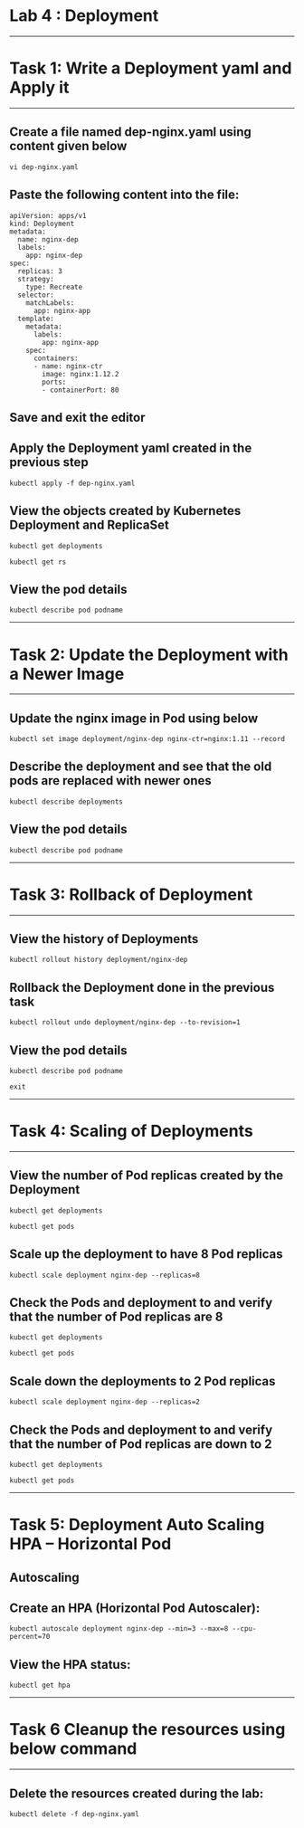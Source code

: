 Lab 4 : Deployment
=============================================================

----------------------------------------------------------------------
# Task 1: Write a Deployment yaml and Apply it
----------------------------------------------------------------------
## Create a file named dep-nginx.yaml using content given below
```
vi dep-nginx.yaml
```
## Paste the following content into the file:
```
apiVersion: apps/v1
kind: Deployment
metadata:
  name: nginx-dep
  labels:
    app: nginx-dep
spec:
  replicas: 3
  strategy:
    type: Recreate
  selector:
    matchLabels:
      app: nginx-app
  template:
    metadata:
      labels:
        app: nginx-app
    spec:
      containers:
      - name: nginx-ctr
        image: nginx:1.12.2
        ports:
        - containerPort: 80

```
## Save and exit the editor
## Apply the Deployment yaml created in the previous step
```
kubectl apply -f dep-nginx.yaml
```
## View the objects created by Kubernetes Deployment and ReplicaSet 
```
kubectl get deployments
```
```
kubectl get rs
```
## View the pod details
```
kubectl describe pod podname
```

-------------------------------------------------------------------------
 # Task 2: Update the Deployment with a Newer Image
-------------------------------------------------------------------------

## Update the nginx image in Pod using below
```
kubectl set image deployment/nginx-dep nginx-ctr=nginx:1.11 --record
```

## Describe the deployment and see that the old pods are replaced with newer ones
```
kubectl describe deployments
```
## View the pod details
```
kubectl describe pod podname
```
-----------------------------------------------------------------------------
# Task 3: Rollback of Deployment 
-----------------------------------------------------------------------------

## View the history of Deployments
```
kubectl rollout history deployment/nginx-dep
```
## Rollback the Deployment done in the previous task
```
kubectl rollout undo deployment/nginx-dep --to-revision=1
```
## View the pod details
```
kubectl describe pod podname
```
```
exit
```
------------------------------------------------------------------------------
# Task 4: Scaling of Deployments
------------------------------------------------------------------------------
## View the number of Pod replicas created by the Deployment
```
kubectl get deployments
```
```
kubectl get pods
```
## Scale up the deployment to have 8 Pod replicas
```
kubectl scale deployment nginx-dep --replicas=8
```
## Check the Pods and deployment to and verify that the number of Pod replicas are 8
```
kubectl get deployments
```
```
kubectl get pods
```
## Scale down the deployments to 2 Pod replicas
```
kubectl scale deployment nginx-dep --replicas=2
```
## Check the Pods and deployment to and verify that the number of Pod replicas are down to 2
```
kubectl get deployments
```
```
kubectl get pods
```

-----------------------------------------------------------------------------
# Task 5: Deployment Auto Scaling HPA – Horizontal Pod 
Autoscaling
-----------------------------------------------------------------------------
## Create an HPA (Horizontal Pod Autoscaler):
```
kubectl autoscale deployment nginx-dep --min=3 --max=8 --cpu-percent=70
```
## View the HPA status:
```
kubectl get hpa
```
-----------------------------------------------------------------------------
# Task 6 Cleanup the resources using below command
-----------------------------------------------------------------------------
## Delete the resources created during the lab:
```
kubectl delete -f dep-nginx.yaml
```
